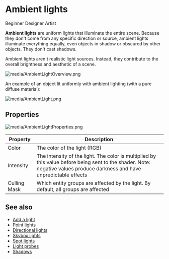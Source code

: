 # Ambient lights

<span class="badge text-bg-primary">Beginner</span>
<span class="badge text-bg-success">Designer</span>
<span class="badge text-bg-success">Artist</span>

**Ambient lights** are uniform lights that illuminate the entire scene. Because they don't come from any specific direction or source, ambient lights illuminate everything equally, even objects in shadow or obscured by other objects. They don't cast shadows.

Ambient lights aren't realistic light sources. Instead, they contribute to the overall brightness and aesthetic of a scene.

![media/AmbientLightOverview.png](media/AmbientLightOverview.png)

An example of an object lit uniformly with ambient lighting (with a pure diffuse material):

![media/AmbientLight.png](media/AmbientLight.png)

## Properties

![media/AmbientLightProperties.png](media/AmbientLightProperties.png)

| Property | Description |
| ------------ | --------------------
| Color | The color of the light (RGB) |
| Intensity | The intensity of the light. The color is multiplied by this value before being sent to the shader. Note: negative values produce darkness and have unpredictable effects |
| Culling Mask | Which entity groups are affected by the light. By default, all groups are affected |

## See also

* [Add a light](add-a-light.md)
* [Point lights](point-lights.md)
* [Directional lights](directional-lights.md)
* [Skybox lights](skybox-lights.md)
* [Spot lights](spot-lights.md)
* [Light probes](light-probes.md)
* [Shadows](shadows.md)